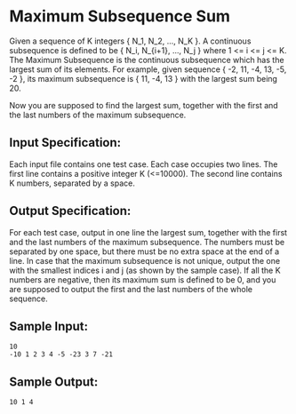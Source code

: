 # Maximum Subsequence Sum
Given a sequence of K integers { N_1, N_2, ..., N_K }. A continuous subsequence is defined to be { N_i, N_{i+1}, ..., N_j } where 1 <= i <= j <= K. The Maximum Subsequence is the continuous subsequence which has the largest sum of its elements. For example, given sequence { -2, 11, -4, 13, -5, -2 }, its maximum subsequence is { 11, -4, 13 } with the largest sum being 20.

Now you are supposed to find the largest sum, together with the first and the last numbers of the maximum subsequence.

## Input Specification:
Each input file contains one test case. Each case occupies two lines. The first line contains a positive integer K (<=10000). The second line contains K numbers, separated by a space.

## Output Specification:
For each test case, output in one line the largest sum, together with the first and the last numbers of the maximum subsequence. The numbers must be separated by one space, but there must be no extra space at the end of a line. In case that the maximum subsequence is not unique, output the one with the smallest indices i and j (as shown by the sample case). If all the K numbers are negative, then its maximum sum is defined to be 0, and you are supposed to output the first and the last numbers of the whole sequence.

## Sample Input:
    10
    -10 1 2 3 4 -5 -23 3 7 -21
## Sample Output:
    10 1 4